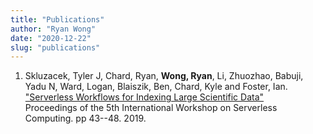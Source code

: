```yaml
---
title: "Publications"
author: "Ryan Wong"
date: "2020-12-22"
slug: "publications"
---
```

  
1. Skluzacek, Tyler J, Chard, Ryan, **Wong, Ryan**, Li, Zhuozhao, Babuji, Yadu N, Ward, Logan, Blaiszik, Ben, Chard, Kyle and Foster, Ian.  
   ["Serverless Workflows for Indexing Large Scientific Data"](/documents/projects/xtracthub/xtracthub_wosc_19.pdf)  
   Proceedings of the 5th International Workshop on Serverless Computing. pp 43--48. 2019.
